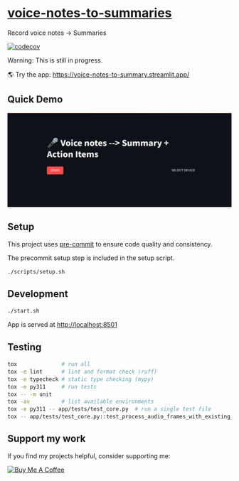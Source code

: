 # [voice-notes-to-summaries](https://github.com/devvienxyz/voice-to-insights)

Record voice notes -> Summaries

[![codecov](https://codecov.io/gh/devvienxyz/voice-to-insights/branch/main/graph/badge.svg)](https://codecov.io/gh/devvienxyz/voice-to-insights)

Warning: This is still in progress.

🌎 Try the app: https://voice-notes-to-summary.streamlit.app/

## Quick Demo

[![Watch the demo](assets/demo.png)](/assets/demo.webm)


## Setup

This project uses [pre-commit](https://pre-commit.com/) to ensure code quality and consistency.

The precommit setup step is included in the setup script.

```bash
./scripts/setup.sh
```

## Development

```bash
./start.sh
```

App is served at <http://localhost:8501>

## Testing

```bash
tox              # run all
tox -e lint      # lint and format check (ruff)
tox -e typecheck # static type checking (mypy)
tox -e py311     # run tests
tox -- -m unit
tox -av          # list available environments
tox -e py311 -- app/tests/test_core.py  # run a single test file
tox -- app/tests/test_core.py::test_process_audio_frames_with_existing_buffer  # run a single test
```

## Support my work

If you find my projects helpful, consider supporting me:

<a href="https://www.buymeacoffee.com/devvienxyz" target="_blank">
  <img src="https://cdn.buymeacoffee.com/buttons/v2/default-yellow.png" alt="Buy Me A Coffee" width="200" />
</a>
